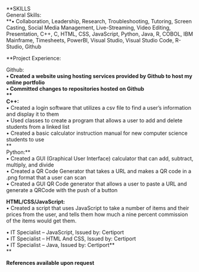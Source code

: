 **SKILLS  
General Skills:  
**• Collaboration, Leadership, Research, Troubleshooting, Tutoring, Screen Casting, Social Media Management, Live-Streaming, Video Editing, Presentation, C++, C, HTML, CSS, JavaScript, Python, Java, R, COBOL, IBM Mainframe, Timesheets, PowerBI, Visual Studio, Visual Studio Code, R-Studio, Github

**Project Experience:  
  
Github:  
**• Created a website using hosting services provided by Github to host my online portfolio  
• Committed changes to repositories hosted on Github  
**  
C++:**   
• Created a login software that utilizes a csv file to find a user’s information and display it to them  
• Used classes to create a program that allows a user to add and delete students from a linked list  
• Created a basic calculator instruction manual for new computer science students to use  
**  
Python:**  
• Created a GUI (Graphical User Interface) calculator that can add, subtract, multiply, and divide  
• Created a QR Code Generator that takes a URL and makes a QR code in a .png format that a user can scan  
• Created a GUI QR Code generator that allows a user to paste a URL and generate a QRCode with the push of a button  
  
**HTML/CSS/JavaScript:**  
• Created a script that uses JavaScript to take a number of items and their prices from the user, and tells them how much a nine percent commission of the items would get them.  
  
  
• IT Specialist – JavaScript, Issued by: Certiport  
• IT Specialist – HTML And CSS, Issued by: Certiport  
• IT Specialist – Java, Issued by: Certiport**  
**

**References available upon request**
